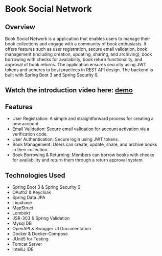 # Book Social Network

## Overview

Book Social Network is a application that enables users to manage their book collections and engage with a community of book enthusiasts. It offers features such as user registration, secure email validation, book management (including creation, updating, sharing, and archiving), book borrowing with checks for availability, book return functionality, and approval of book returns. The application ensures security using JWT tokens and adheres to best practices in REST API design. The backend is built with Spring Boot 3 and Spring Security 6.

## Watch the introduction video here: [demo](https://drive.google.com/file/d/1zk0Juob8rah0E9vAJZyb-io9EDMpyuiH/view?usp=drivesdk)

## Features

- User Registration: A simple and straightforward process for creating a new account.
- Email Validation: Secure email validation for account activation via a verification code.
- User Authentication: Secure login using JWT tokens.
- Book Management: Users can create, update, share, and archive books in their collection.
- Book Borrowing & Returning: Members can borrow books with checks for availability and return them through a return approval system.

## Technologies Used

- Spring Boot 3 & Spring Security 6
- OAuth2 & Keycloak
- Spring Data JPA
- Liquibase
- MapStruct
- Lombokt
- JSR-303 & Spring Validation
- Mysql DB
- OpenAPI & Swagger UI Documentation
- Docker & Docker-Compose
- JUnit5 for Testing
- Tomcat Server
- IntelliJ IDE


